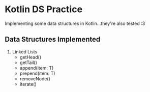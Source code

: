 # Kotlin DS Practice
Implementing some data structures in Kotlin...they're also tested :3

## Data Structures Implemented
1. Linked Lists
    - getHead()
    - getTail()
    - append(item: T)
    - prepend(item: T)
    - removeNode()
    - iterate()
